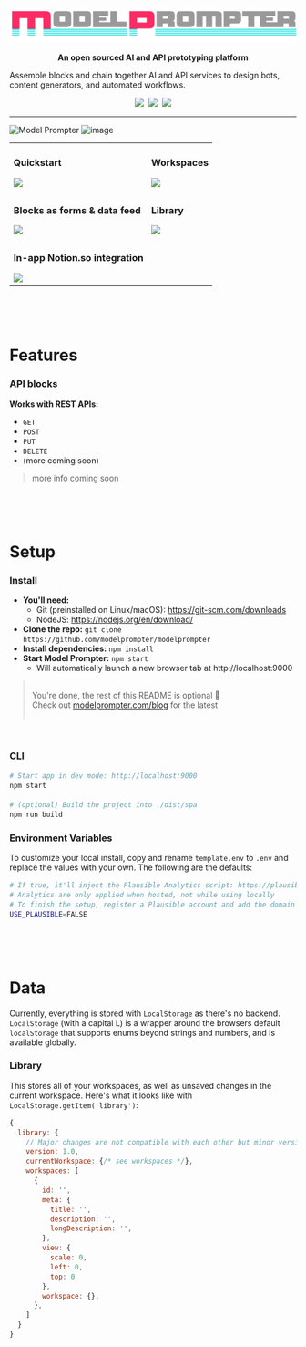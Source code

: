 <div align="center">
  <a href="https://modelprompter.com">
    <img src="./src/assets/branding-on-white.png" alt="Model Prompter" />
  </a>

  <p>
    <b>An open sourced AI and API prototyping platform</b>
  </p>
</div>

<p>
  Assemble blocks and chain together AI and API services to design bots, content generators, and automated workflows.
</p>

<div align="center">
  <p>
    <a class="q-mr-md" href="https://github.com/modelprompter/modelprompter" target="_blank"><img src="https://img.shields.io/github/stars/ModelPrompter/modelprompter?label=Star%20on%20GtiHub&amp;style=social"></a>&nbsp;&nbsp;<a class="q-mr-md" href="https://twitter.com/modelprompter" target="_blank"><img src="https://img.shields.io/twitter/follow/modelprompter?label=Follow%20%40ModelPrompter&amp;style=social"></a>&nbsp;&nbsp;<a class="q-mr-md" href="https://discord.gg/GFJ2ftEQWF" target="_blank"><img src="https://img.shields.io/discord/1032046629768937484?label=%F0%9F%92%AC%20Chat%20on%20Discord&amp;style=social"></a>
  </p>
  <hr>
  <!-- <p>
    <sub>
      Built with ❤︎ by
      <a href="https://github.com/modelprompter/modelprompter/graphs/contributors">
        contributors
      </a>
    </sub>
  </p>
  <br /> -->
</div>



![Model Prompter](https://user-images.githubusercontent.com/110780894/202960954-0dbef6ac-8e3b-4c4f-b75a-c12fbc9cd808.png)
![image](https://user-images.githubusercontent.com/110780894/202961282-ba7d21c1-1002-4db6-8ec3-4a7daea3e079.png)


<table>
  <tr>
    <td>
      <h3>Quickstart</h3>
      <img src="https://user-images.githubusercontent.com/110780894/202962761-73ef6f95-788f-4c5c-bbd1-026a4d52bab2.png" />
    </td>
    <td>
      <h3>Workspaces</h3>
      <img src="https://user-images.githubusercontent.com/110780894/202962967-b5508ac4-2465-4135-82a4-aaa5f1238d3b.png" />
    </td>
  </tr>
  <tr>
    <td>
      <h3>Blocks as forms & data feed</h3>
      <img src="https://user-images.githubusercontent.com/110780894/202963195-6b894204-792a-4e6b-9cbf-f5c074a29062.png" />
    </td>
    <td>
      <h3>Library</h3>
      <img src="https://user-images.githubusercontent.com/110780894/202963039-e0e94f07-ddb3-406d-86ee-ec96ecc999bd.png" />
    </td>
  </tr>
  <tr>
    <td>
      <h3>In-app Notion.so integration</h3>
      <img src="https://user-images.githubusercontent.com/110780894/202963316-1dba49df-d2b8-4fd0-8458-d167abfbb52b.png" />
    </td>
  </tr>
</table>

<br>
<br>
<br>

# Features

### API blocks
**Works with REST APIs:**
- `GET`
- `POST`
- `PUT`
- `DELETE`
- (more coming soon)

> more info coming soon

<br>
<br>
<br>

# Setup

### Install
- **You'll need:**
  - Git (preinstalled on Linux/macOS): https://git-scm.com/downloads
  - NodeJS: https://nodejs.org/en/download/
- **Clone the repo:** `git clone https://github.com/modelprompter/modelprompter`
- **Install dependencies:** `npm install`
- **Start Model Prompter:**  `npm start`
  - Will automatically launch a new browser tab at http://localhost:9000

> <br>
> You're done, the rest of this README is optional 🚀
> <br>
> Check out <a href="https://modelprompter.com/blog">modelprompter.com/blog</a> for the latest
> <br>
> <br>

<br>

### CLI

```bash
# Start app in dev mode: http://localhost:9000
npm start

# (optional) Build the project into ./dist/spa
npm run build
```

### Environment Variables
To customize your local install, copy and rename `template.env` to `.env` and replace the values with your own. The following are the defaults:

```bash
# If true, it'll inject the Plausible Analytics script: https://plausible.io/
# Analytics are only applied when hosted, not while using locally
# To finish the setup, register a Plausible account and add the domain
USE_PLAUSIBLE=FALSE
```



<br>
<br>
<br>


# Data

Currently, everything is stored with `LocalStorage` as there's no backend. `LocalStorage` (with a capital L) is a wrapper around the browsers default `localStorage` that supports enums beyond strings and numbers, and is available globally.

### Library

This stores all of your workspaces, as well as unsaved changes in the current workspace. Here's what it looks like with `LocalStorage.getItem('library')`:

```js
{
  library: {
    // Major changes are not compatible with each other but minor versions are
    version: 1.0,
    currentWorkspace: {/* see workspaces */},
    workspaces: [
      {
        id: '',
        meta: {
          title: '',
          description: '',
          longDescription: '',
        },
        view: {
          scale: 0,
          left: 0,
          top: 0
        },
        workspace: {},
      },
    ]
  }
}
```
